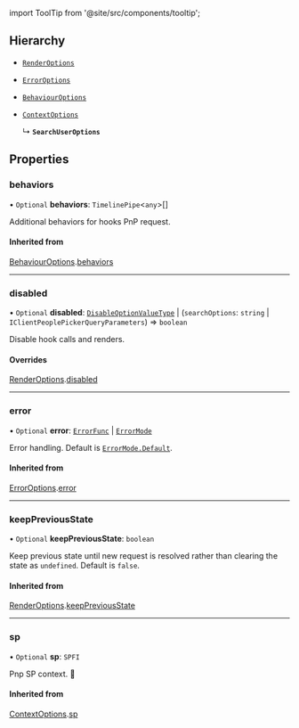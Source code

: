 import ToolTip from '@site/src/components/tooltip';

## Hierarchy

- [`RenderOptions`](RenderOptions.md)

- [`ErrorOptions`](ErrorOptions.md)

- [`BehaviourOptions`](BehaviourOptions.md)

- [`ContextOptions`](ContextOptions.md)

  ↳ **`SearchUserOptions`**

## Properties

### behaviors

• `Optional` **behaviors**: `TimelinePipe`<`any`\>[]

Additional behaviors for hooks PnP request.

#### Inherited from

[BehaviourOptions](BehaviourOptions.md).[behaviors](BehaviourOptions.md#behaviors)

___

### disabled

• `Optional` **disabled**: [`DisableOptionValueType`](../Types/DisableOptionType.md#disableoptionvaluetype) \| (`searchOptions`: `string` \| `IClientPeoplePickerQueryParameters`) => `boolean`

Disable hook calls and renders.

#### Overrides

[RenderOptions](RenderOptions.md).[disabled](RenderOptions.md#disabled)

___

### error

• `Optional` **error**: [`ErrorFunc`](../Types/ErrorFunc.md#errorfunc) \| [`ErrorMode`](../Enums/ErrorMode.md)

Error handling. Default is [`ErrorMode.Default`](../Enums/ErrorMode.md#default).

#### Inherited from

[ErrorOptions](ErrorOptions.md).[error](ErrorOptions.md#error)

___

### keepPreviousState

• `Optional` **keepPreviousState**: `boolean`

Keep previous state until new request is resolved rather than clearing the state as `undefined`. Default is `false`.

#### Inherited from

[RenderOptions](RenderOptions.md).[keepPreviousState](RenderOptions.md#keeppreviousstate)

___

### sp

• `Optional` **sp**: `SPFI`

Pnp SP context. <ToolTip text="Changing sp value refreshes response data.">🚩</ToolTip>

#### Inherited from

[ContextOptions](ContextOptions.md).[sp](ContextOptions.md#sp)
